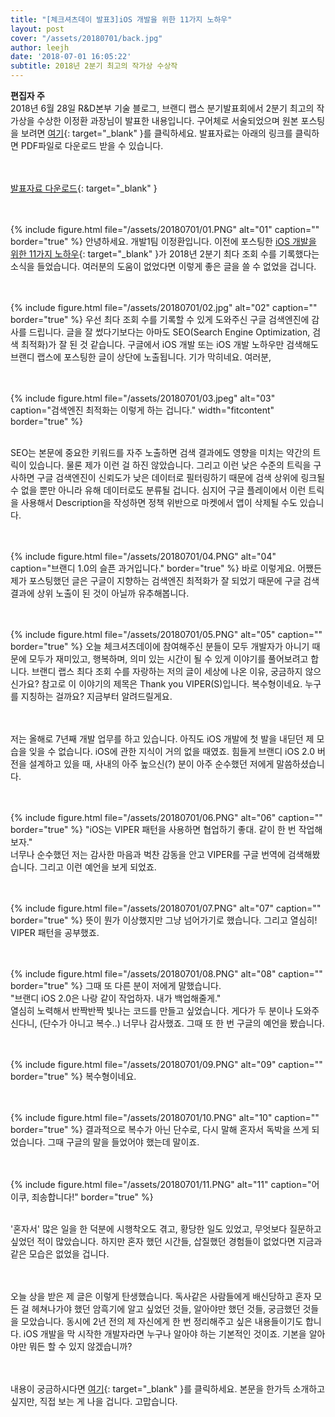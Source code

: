 ```yaml
---
title: "[체크셔츠데이 발표3]iOS 개발을 위한 11가지 노하우"
layout: post
cover: "/assets/20180701/back.jpg"
author: leejh
date: '2018-07-01 16:05:22'
subtitle: 2018년 2분기 최고의 작가상 수상작
---
```


**편집자 주**<br>
2018년 6월 28일 R&D본부 기술 블로그, 브랜디 랩스 분기발표회에서 2분기 최고의 작가상을 수상한 이정환 과장님이 발표한 내용입니다. 구어체로 서술되었으며 원본 포스팅을 보려면 [여기](http://labs.brandi.co.kr/2018/01/08/leejh.html){: target="_blank" }를 클릭하세요. 발표자료는 아래의 링크를 클릭하면 PDF파일로 다운로드 받을 수 있습니다. <br><br><br>

[발표자료 다운로드](https://drive.google.com/file/d/1wmvGfNRVV-de5ueR01BXeYcICfoFB8ll/view?usp=sharing){: target="_blank" } <br><br><br>

{% include figure.html file="/assets/20180701/01.PNG" alt="01" caption="" border="true" %}
안녕하세요. 개발1팀 이정환입니다. 이전에 포스팅한 [iOS 개발을 위한 11가지 노하우](http://labs.brandi.co.kr/2018/01/08/leejh.html){: target="_blank" }가 2018년 2분기 최다 조회 수를 기록했다는 소식을 들었습니다. 여러분의 도움이 없었다면 이렇게 좋은 글을 쓸 수 없었을 겁니다. <br><br><br>

{% include figure.html file="/assets/20180701/02.jpg" alt="02" caption="" border="true" %}
우선 최다 조회 수를 기록할 수 있게 도와주신 구글 검색엔진에 감사를 드립니다. 글을 잘 썼다기보다는 아마도 SEO(Search Engine Optimization, 검색 최적화)가 잘 된 것 같습니다. 구글에서 iOS 개발 또는 iOS 개발 노하우만 검색해도 브랜디 랩스에 포스팅한 글이 상단에 노출됩니다. 기가 막히네요. 여러분,<br><br> <br>

{% include figure.html file="/assets/20180701/03.jpeg" alt="03" caption="검색엔진 최적화는 이렇게 하는 겁니다." width="fitcontent" border="true" %}<br><br>

SEO는 본문에 중요한 키워드를 자주 노출하면 검색 결과에도 영향을 미치는 약간의 트릭이 있습니다. 물론 제가 이런 걸 하진 않았습니다. 그리고 이런 낮은 수준의 트릭을 구사하면 구글 검색엔진이 신뢰도가 낮은 데이터로 필터링하기 때문에 검색 상위에 링크될 수 없을 뿐만 아니라 유해 데이터로도 분류될 겁니다. 심지어 구글 플레이에서 이런 트릭을 사용해서 Description을 작성하면 정책 위반으로 마켓에서 앱이 삭제될 수도 있습니다.  <br><br><br>

{% include figure.html file="/assets/20180701/04.PNG" alt="04" caption="브랜디 1.0의 슬픈 과거입니다." border="true" %}
바로 이렇게요. 어쨌든 제가 포스팅했던 글은 구글이 지향하는 검색엔진 최적화가 잘 되었기 때문에 구글 검색 결과에 상위 노출이 된 것이 아닐까 유추해봅니다.<br><br><br>

{% include figure.html file="/assets/20180701/05.PNG" alt="05" caption="" border="true" %}
오늘 체크셔츠데이에 참여해주신 분들이 모두 개발자가 아니기 때문에 모두가 재미있고, 행복하며, 의미 있는 시간이 될 수 있게 이야기를 풀어보려고 합니다. 브랜디 랩스 최다 조회 수를 자랑하는 저의 글이 세상에 나온 이유, 궁금하지 않으신가요? 참고로 이 이야기의 제목은  Thank you VIPER(S)입니다. 복수형이네요. 누구를 지칭하는 걸까요? 지금부터 알려드릴게요.<br><br><br>

저는 올해로 7년째 개발 업무를 하고 있습니다. 아직도 iOS 개발에 첫 발을 내딛던 제 모습을 잊을 수 없습니다. iOS에 관한 지식이 거의 없을 때였죠. 힘들게 브랜디 iOS 2.0 버전을 설계하고 있을 때, 사내의 아주 높으신(?) 분이 아주 순수했던 저에게 말씀하셨습니다.<br><br><br>

{% include figure.html file="/assets/20180701/06.PNG" alt="06" caption="" border="true" %}
"iOS는 VIPER 패턴을 사용하면 협업하기 좋대. 같이 한 번 작업해보자."<br>
너무나 순수했던 저는 감사한 마음과 벅찬 감동을 안고 VIPER를 구글 번역에 검색해봤습니다. 그리고 이런 예언을 보게 되었죠.<br><br><br>

{% include figure.html file="/assets/20180701/07.PNG" alt="07" caption="" border="true" %}
뜻이 뭔가 이상했지만 그냥 넘어가기로 했습니다. 그리고 열심히! VIPER 패턴을 공부했죠.<br><br><br>

{% include figure.html file="/assets/20180701/08.PNG" alt="08" caption="" border="true" %}
그때 또 다른 분이 저에게 말했습니다.<br>
"브랜디 iOS 2.0은 나랑 같이 작업하자. 내가 백업해줄게."<br>
열심히 노력해서 반짝반짝 빛나는 코드를 만들고 싶었습니다. 게다가 두 분이나 도와주신다니, (단수가 아니고 복수..) 너무나 감사했죠. 그때 또 한 번 구글의 예언을 봤습니다.<br><br><br>

{% include figure.html file="/assets/20180701/09.PNG" alt="09" caption="" border="true" %}
복수형이네요.<br><br><br>

{% include figure.html file="/assets/20180701/10.PNG" alt="10" caption="" border="true" %}
결과적으로 복수가 아닌 단수로, 다시 말해 혼자서 독박을 쓰게 되었습니다. 그때 구글의 말을 들었어야 했는데 말이죠.<br><br><br>

{% include figure.html file="/assets/20180701/11.PNG" alt="11" caption="어이쿠, 죄송합니다!" border="true" %}
<br><br>

'혼자서' 많은 일을 한 덕분에 시행착오도 겪고, 황당한 일도 있었고, 무엇보다 질문하고 싶었던 적이 많았습니다. 하지만 혼자 했던 시간들, 삽질했던 경험들이 없었다면 지금과 같은 모습은 없었을 겁니다.<br><br><br>

오늘 상을 받은 제 글은 이렇게 탄생했습니다. 독사같은 사람들에게 배신당하고 혼자 모든 걸 헤쳐나가야 했던 암흑기에 알고 싶었던 것들, 알아야만 했던 것들, 궁금했던 것들을 모았습니다. 동시에 2년 전의 제 자신에게 한 번 정리해주고 싶은 내용들이기도 합니다. iOS 개발을 막 시작한 개발자라면 누구나 알아야 하는 기본적인 것이죠. 기본을 알아야만 뭐든 할 수 있지 않겠습니까?<br><br><br>

내용이 궁금하시다면 [여기](http://labs.brandi.co.kr/2018/01/08/leejh.html){: target="_blank" }를 클릭하세요. 본문을 한가득 소개하고 싶지만, 직접 보는 게 나을 겁니다. 고맙습니다.<br><br>